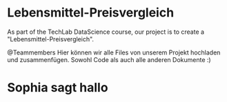 # Lebensmittel-Preisvergleich
As part of the TechLab DataScience course, our project is to create a "Lebensmittel-Preisvergleich". 

@Teammembers
Hier können wir alle Files von unserem Projekt hochladen und zusammenfügen. Sowohl Code als auch alle anderen Dokumente :)

# Sophia sagt hallo
